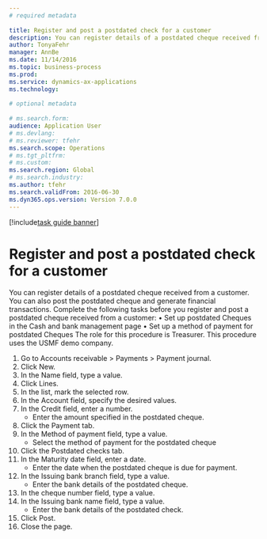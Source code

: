 ```yaml
--- 
# required metadata 
 
title: Register and post a postdated check for a customer
description: You can register details of a postdated cheque received from a customer. 
author: TonyaFehr 
manager: AnnBe 
ms.date: 11/14/2016
ms.topic: business-process 
ms.prod:  
ms.service: dynamics-ax-applications 
ms.technology:  
 
# optional metadata 
 
# ms.search.form:   
audience: Application User 
# ms.devlang:  
# ms.reviewer: tfehr 
ms.search.scope: Operations 
# ms.tgt_pltfrm:  
# ms.custom:  
ms.search.region: Global
# ms.search.industry: 
ms.author: tfehr 
ms.search.validFrom: 2016-06-30 
ms.dyn365.ops.version: Version 7.0.0 
---
```


[!include[task guide banner](.../includes/task-guide-banner.md)]

# Register and post a postdated check for a customer

You can register details of a postdated cheque received from a customer. You can also post the postdated cheque and generate financial transactions.   Complete the following tasks before you register and post a postdated cheque received from a customer:   • Set up postdated Cheques in the Cash and bank management page • Set up a method of payment for postdated Cheques   The role for this procedure is Treasurer. This procedure uses the USMF demo company.

1. Go to Accounts receivable > Payments > Payment journal.
2. Click New.
3. In the Name field, type a value.
4. Click Lines.
5. In the list, mark the selected row.
6. In the Account field, specify the desired values.
7. In the Credit field, enter a number.
    * Enter the amount specified in the postdated cheque.  
8. Click the Payment tab.
9. In the Method of payment field, type a value.
    * Select the method of payment for the postdated cheque  
10. Click the Postdated checks tab.
11. In the Maturity date field, enter a date.
    * Enter the date when the postdated cheque is due for payment.  
12. In the Issuing bank branch field, type a value.
    * Enter the bank details of the postdated cheque.  
13. In the cheque number field, type a value.
14. In the Issuing bank name field, type a value.
    * Enter the bank details of the postdated check.  
15. Click Post.
16. Close the page.

